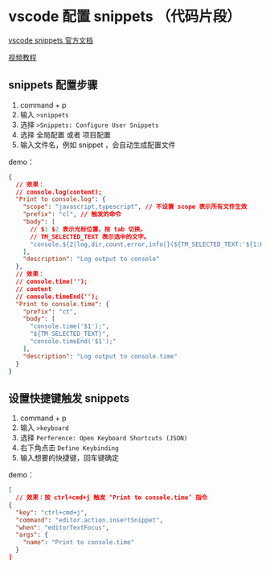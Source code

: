 # vscode 配置 snippets （代码片段）

[vscode snippets 官方文档](https://code.visualstudio.com/docs/editor/userdefinedsnippets)

[视频教程](https://www.youtube.com/watch?v=TGh2NpCIDlc)

## snippets 配置步骤

1. command + p
2. 输入 `>snippets`
3. 选择 `>Snippets: Configure User Snippets`
4. 选择 全局配置 或者 项目配置
5. 输入文件名，例如 snippet ，会自动生成配置文件

demo：

```json
{
  // 效果：
  // console.log(content);
  "Print to console.log": {
    "scope": "javascript,typescript", // 不设置 scope 表示所有文件生效
    "prefix": "cl", // 触发的命令
    "body": [
      // $1 $2 表示光标位置，按 tab 切换。
      // TM_SELECTED_TEXT 表示选中的文字。
      "console.${2|log,dir,count,error,info|}(${TM_SELECTED_TEXT:'${1:Here}'});"
    ],
    "description": "Log output to console"
  },
  // 效果：
  // console.time('');
  // content
  // console.timeEnd('');
  "Print to console.time": {
    "prefix": "ct",
    "body": [
      "console.time('$1');",
      "${TM_SELECTED_TEXT}",
      "console.timeEnd('$1');"
    ],
    "description": "Log output to console.time"
  }
}
```

## 设置快捷键触发 snippets

1. command + p
2. 输入 `>keyboard`
3. 选择 `Perference: Open Keyboard Shortcuts (JSON)`
4. 右下角点击 `Define Keybinding`
5. 输入想要的快捷键，回车键确定

demo：

```json
[
  // 效果：按 ctrl+cmd+j 触发 ‘Print to console.time’ 指令
{
  "key": "ctrl+cmd+j",
  "command": "editor.action.insertSnippet",
  "when": "editorTextFocus",
  "args": {
    "name": "Print to console.time"
  }
]
```
